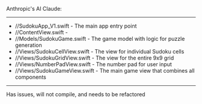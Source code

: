 Anthropic's AI Claude:
- - - -

* //SudokuApp_V1.swift - The main app entry point
* //ContentView.swift - 
* //Models/SudokuGame.swift - The game model with logic for puzzle generation
* //Views/SudokuCellView.swift - The view for individual Sudoku cells
* //Views/SudokuGridView.swift - The view for the entire 9x9 grid
* //Views/NumberPadView.swift - The number pad for user input
* //Views/SudokuGameView.swift - The main game view that combines all components

- - - -

Has issues, will not compile, and needs to be refactored
